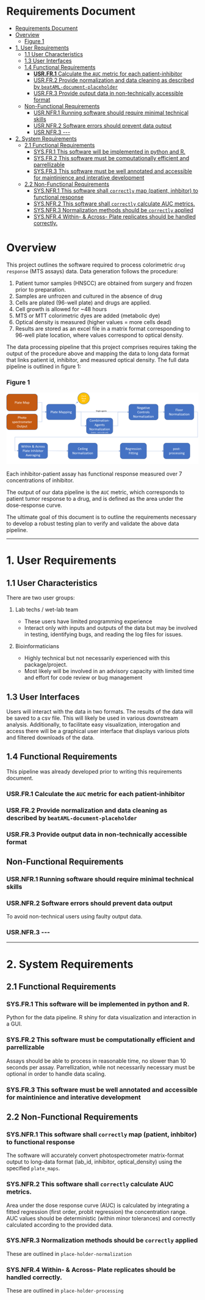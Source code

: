 # Requirements Document

- [Requirements Document](#requirements-document)
- [Overview](#overview)
    - [Figure 1](#figure-1)
- [1. User Requirements](#1-user-requirements)
  - [1.1 User Characteristics](#11-user-characteristics)
  - [1.3 User Interfaces](#13-user-interfaces)
  - [1.4 Functional Requirements](#14-functional-requirements)
    - [**USR.FR.1** Calculate the `AUC` metric for each patient-inhibitor](#usrfr1-calculate-the-auc-metric-for-each-patient-inhibitor)
    - [USR.FR.2 Provide normalization and data cleaning as described by `beatAML-document-placeholder`](#usrfr2-provide-normalization-and-data-cleaning-as-described-by-beataml-document-placeholder)
    - [USR.FR.3 Provide output data in non-technically accessible format](#usrfr3-provide-output-data-in-non-technically-accessible-format)
  - [Non-Functional Requirements](#non-functional-requirements)
    - [USR.NFR.1 Running software should require minimal technical skills](#usrnfr1-running-software-should-require-minimal-technical-skills)
    - [USR.NFR.2 Software errors should prevent data output](#usrnfr2-software-errors-should-prevent-data-output)
    - [USR.NFR.3 ---](#usrnfr3)
- [2. System Requirements](#2-system-requirements)
  - [2.1 Functional Requirements](#21-functional-requirements)
    - [SYS.FR.1 This software will be implemented in python and R.](#sysfr1-this-software-will-be-implemented-in-python-and-r)
    - [SYS.FR.2 This software must be computationally efficient and parrellizable](#sysfr2-this-software-must-be-computationally-efficient-and-parrellizable)
    - [SYS.FR.3 This software must be well annotated and accessible for maintinience and interative development](#sysfr3-this-software-must-be-well-annotated-and-accessible-for-maintinience-and-interative-development)
  - [2.2 Non-Functional Requirements](#22-non-functional-requirements)
    - [SYS.NFR.1 This software shall `correctly` map (patient, inhbitor) to functional response](#sysnfr1-this-software-shall-correctly-map-patient-inhbitor-to-functional-response)
    - [SYS.NFR.2 This software shall `correctly` calculate AUC metrics.](#sysnfr2-this-software-shall-correctly-calculate-auc-metrics)
    - [SYS.NFR.3 Normalization methods should be `correctly` applied](#sysnfr3-normalization-methods-should-be-correctly-applied)
    - [SYS.NFR.4 Within- & Across- Plate replicates should be handled correctly.](#sysnfr4-within---across--plate-replicates-should-be-handled-correctly)

# Overview 

This project outlines the software required to process colorimetric `drug response` (MTS assays) data. Data generation follows the procedure: 
1. Patient tumor samples (HNSCC) are obtained from surgery and frozen prior to preparation.  
2. Samples are unfrozen and cultured in the absence of drug 
3. Cells are plated (96-well plate) and drugs are applied. 
4. Cell growth is allowed for ~48 hours 
5. MTS or MTT colorimetric dyes are added (metabolic dye)
6. Optical density is measured (higher values = more cells dead)
7. Results are stored as an excel file in a matrix format corresponding to 96-well plate location, where values correspond to optical density. 

The data processing pipeline that this project comprises requires taking the output of the procedure above and mapping the data to long data format that links patient id, inhibitor, and measured optical density. The full data pipeline is outlined in figure 1: 

### Figure 1

<p align="center">
<img  src="../../figs/pipeline_overview.PNG" >
</p>

Each inhibitor-patient assay has functional response measured over 7 concentrations of inhibitor. 

The output of our data pipeline is the `AUC` metric, which corresponds to patient tumor response to a drug, and is defined as the area under the dose-response curve. 

The ultimate goal of this document is to outline the requirements necessary to develop a robust testing plan to verify and validate the above data pipeline. 

---

# 1. User Requirements

## 1.1 User Characteristics  

There are two user groups: 

1. Lab techs / wet-lab team 
   -  These users have limited programming experience 
   -  Interact only with inputs and outputs of the data but may be involved in testing, identifying bugs, and reading the log files for issues. 
  
2. Bioinformaticians 
     - Highly technical but not necessarily experienced with this package/project. 
     - Most likely will be involved in an advisory capacity with limited time and effort for code review or bug management 
      
## 1.3 User Interfaces   

Users will interact with the data in two formats. The results of the data will be saved to a csv file. This will likely be used in various downstream analysis. Additionally, to facilitate easy visualization, interogation and access there will be a graphical user interface that displays various plots and filtered downloads of the data.

## 1.4 Functional Requirements 

This pipeline was already developed prior to writing this requirements document. 


### **USR.FR.1** Calculate the `AUC` metric for each patient-inhibitor

### USR.FR.2 Provide normalization and data cleaning as described by `beatAML-document-placeholder`

### USR.FR.3 Provide output data in non-technically accessible format

## Non-Functional Requirements

### USR.NFR.1 Running software should require minimal technical skills 

### USR.NFR.2 Software errors should prevent data output 

To avoid non-technical users using faulty output data. 

### USR.NFR.3 --- 

---

# 2. System Requirements  

## 2.1 Functional Requirements

### SYS.FR.1 This software will be implemented in python and R. 

Python for the data pipeline. R shiny for data visualization and interaction in a GUI. 

### SYS.FR.2 This software must be computationally efficient and parrellizable 

Assays should be able to process in reasonable time, no slower than 10 seconds per assay. Parrellization, while not necessarily necessary must be optional in order to handle data scaling. 

### SYS.FR.3 This software must be well annotated and accessible for maintinience and interative development 

## 2.2 Non-Functional Requirements

### SYS.NFR.1 This software shall `correctly` map (patient, inhbitor) to functional response

The software will accurately convert photospectrometer matrix-format output to long-data format (lab_id, inhibitor, optical_density) using the specified `plate_maps`.  

### SYS.NFR.2 This software shall `correctly` calculate AUC metrics. 

Area under the dose response curve (AUC) is calculated by integrating a fitted regression (first order, probit regression) the concentration range. AUC values should be deterministic (within minor tolerances) and correctly calculated according to the provided data. 

### SYS.NFR.3 Normalization methods should be `correctly` applied 

These are outlined in `place-holder-normalization` 

### SYS.NFR.4 Within- & Across- Plate replicates should be handled correctly. 

These are outlined in `place-holder-processing` 

